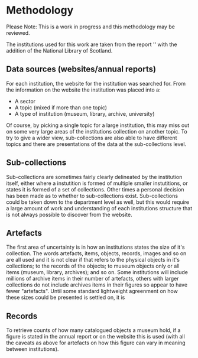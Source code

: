 # Methodology

Please Note: This is a work in progress and this methodology may be reviewed.

The institutions used for this work are taken from the report '' with the
addition of the National Library of Scotland.

## Data sources (websites/annual reports)

For each institution, the website for the institution was searched for. From
the information on the website the institution was placed into a:

  * A sector
  * A topic (mixed if more than one topic)
  * A type of institution (museum, library, archive, university)

Of course, by picking a single topic for a large institution, this may
miss out on some very large areas of the institutions collection on 
another topic. To try to give a wider view, sub-collections are also able 
to have different topics and there are presentations of the data at the 
sub-collections level. 

## Sub-collections

Sub-collections are sometimes fairly clearly delineated by the institution
 itself, either where a instutition is formed
of multiple smaller instutitions, or states it is formed of a set of collections. Other times a personal decision has been made as to whether to sub-collections
exist. Sub-collections could be taken down to the department level as well,
but this would require a large amount of work and understanding of each
institutions structure that is not always possible to discover from the
website.

## Artefacts

The first area of uncertainty is in how an institutions states the size of it's collection. The words artefacts, items, objects, records, images and so on are
all used and it is not clear if that refers to the physical objects in it's
collections; to the records of the objects; to museum objects only or all items (museum, library, archives); and so on. Some institutions will include millions
of archive items in their number of artefacts, others with larger collections
do not include archives items in their figures so appear to have fewer
"artefacts". Until some standard lightweight agreenment on how these sizes
could be presented is settled on, it is 

## Records

To retrieve counts of how many catalogued objects a museum hold, if a figure
is stated in the annual report or on the website this is used (with all
the caveats as above for artefacts on how this figure can vary in meaning
between institutions).

